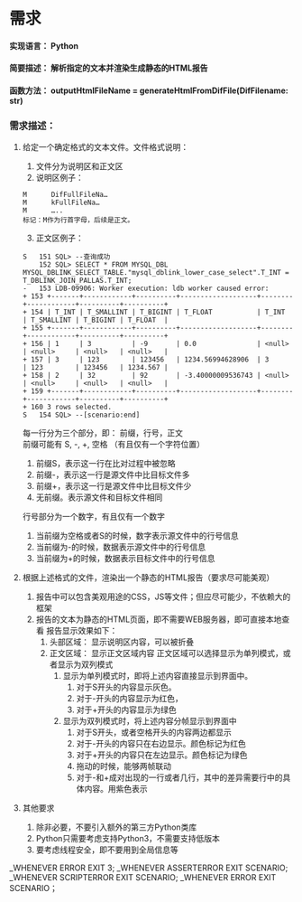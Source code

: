 # 需求

#### 实现语言：  Python
#### 简要描述：  解析指定的文本并渲染生成静态的HTML报告
#### 函数方法：  outputHtmlFileName = generateHtmlFromDifFile(DifFilename: str)

### 需求描述：
1. 给定一个确定格式的文本文件。文件格式说明：
   1. 文件分为说明区和正文区
   2. 说明区例子：
   ```
   M      DifFullFileNa…
   M      kFullFileNa…
   M      …..
   标记：M作为行首字母，后续是正文。
   ```
   3. 正文区例子：
   ```
   S   151 SQL> --查询成功
       152 SQL> SELECT * FROM MYSQL_DBL MYSQL_DBLINK_SELECT_TABLE."mysql_dblink_lower_case_select".T_INT = T_DBLINK_JOIN_PALLAS.T_INT;
   -   153 LDB-09906: Worker execution: ldb worker caused error:
   + 153 +-------+------------+----------+-------------------+--------+------------+----------+----------+
   + 154 | T_INT | T_SMALLINT | T_BIGINT | T_FLOAT           | T_INT  | T_SMALLINT | T_BIGINT | T_FLOAT  |
   + 155 +-------+------------+----------+-------------------+--------+------------+----------+----------+
   + 156 | 1     | 3          | -9       | 0.0               | <null> | <null>     | <null>   | <null>   |
   + 157 | 3     | 123        | 123456   | 1234.56994628906  | 3      | 123        | 123456   | 1234.567 |
   + 158 | 2     | 32         | 92       | -3.40000009536743 | <null> | <null>     | <null>   | <null>   |
   + 159 +-------+------------+----------+-------------------+--------+------------+----------+----------+
   + 160 3 rows selected.
   S   154 SQL> --[scenario:end]
   ```
   每一行分为三个部分，即： 前缀，行号，正文  
   前缀可能有 S, -, +, 空格 （有且仅有一个字符位置）
   1. 前缀S，表示这一行在比对过程中被忽略
   2. 前缀-，表示这一行是源文件中比目标文件多
   3. 前缀+，表示这一行是源文件中比目标文件少
   4. 无前缀。表示源文件和目标文件相同  
   
   行号部分为一个数字，有且仅有一个数字
   1. 当前缀为空格或者S的时候，数字表示源文件中的行号信息
   2. 当前缀为-的时候，数据表示源文件中的行号信息
   3. 当前缀为+的时候，数据表示目标文件中的行号信息

2. 根据上述格式的文件，渲染出一个静态的HTML报告（要求尽可能美观）
   1. 报告中可以包含美观用途的CSS，JS等文件；但应尽可能少，不依赖大的框架
   2. 报告的文本为静态的HTML页面，即不需要WEB服务器，即可直接本地查看
   报告显示效果如下：
      1. 头部区域： 显示说明区内容，可以被折叠
      2. 正文区域： 显示正文区域内容
      正文区域可以选择显示为单列模式，或者显示为双列模式
         1. 显示为单列模式时，即将上述内容直接显示到界面中。
            1. 对于S开头的内容显示灰色。
            2. 对于-开头的内容显示为红色，
            3. 对于+开头的内容显示为绿色
         2. 显示为双列模式时，将上述内容分帧显示到界面中
            1. 对于S开头，或者空格开头的内容两边都显示
            2. 对于-开头的内容只在右边显示。颜色标记为红色
            3. 对于+开头的内容只在左边显示。颜色标记为绿色
            4. 拖动的时候，能够两帧联动
            5. 对于-和+成对出现的一行或者几行，其中的差异需要行中的具体内容。用紫色表示

3. 其他要求
   1. 除非必要，不要引入额外的第三方Python类库
   2. Python只需要考虑支持Python3，不需要支持低版本
   3. 要考虑线程安全，即不要用到全局信息等




_WHENEVER ERROR EXIT 3;
_WHENEVER ASSERTERROR EXIT SCENARIO;
_WHENEVER SCRIPTERROR EXIT SCENARIO;
_WHENEVER ERROR EXIT SCENARIO；

